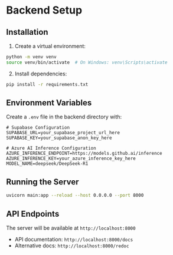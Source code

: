 # Backend Setup

## Installation

1. Create a virtual environment:
```bash
python -m venv venv
source venv/bin/activate  # On Windows: venv\Scripts\activate
```

2. Install dependencies:
```bash
pip install -r requirements.txt
```

## Environment Variables

Create a `.env` file in the backend directory with:

```env
# Supabase Configuration
SUPABASE_URL=your_supabase_project_url_here
SUPABASE_KEY=your_supabase_anon_key_here

# Azure AI Inference Configuration
AZURE_INFERENCE_ENDPOINT=https://models.github.ai/inference
AZURE_INFERENCE_KEY=your_azure_inference_key_here
MODEL_NAME=deepseek/DeepSeek-R1
```

## Running the Server

```bash
uvicorn main:app --reload --host 0.0.0.0 --port 8000
```

## API Endpoints

The server will be available at `http://localhost:8000`
- API documentation: `http://localhost:8000/docs`
- Alternative docs: `http://localhost:8000/redoc` 